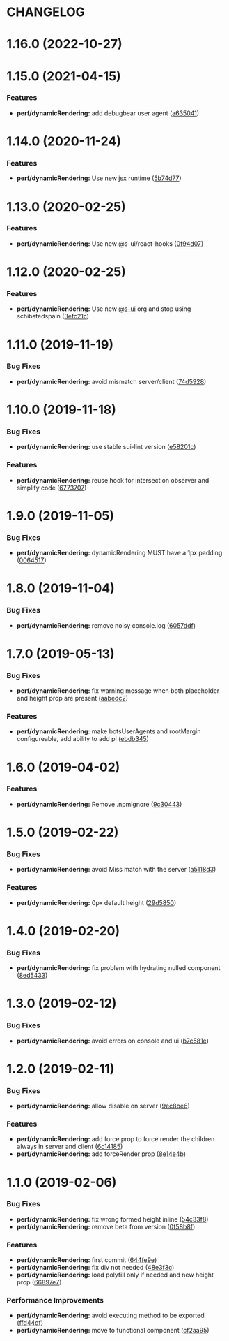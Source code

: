 # CHANGELOG

# 1.16.0 (2022-10-27)



# 1.15.0 (2021-04-15)


### Features

* **perf/dynamicRendering:** add debugbear user agent ([a635041](https://github.com/SUI-Components/adevinta-spain-components/commit/a635041aba1053b951a3dc665e8173c9d6712153))



# 1.14.0 (2020-11-24)


### Features

* **perf/dynamicRendering:** Use new jsx runtime ([5b74d77](https://github.com/SUI-Components/adevinta-spain-components/commit/5b74d778082a7c5ae9f220b9958cce7cad874cf9))



# 1.13.0 (2020-02-25)


### Features

* **perf/dynamicRendering:** Use new @s-ui/react-hooks ([0f94d07](https://github.com/SUI-Components/adevinta-spain-components/commit/0f94d07b6102c3fe9db2ce7ae3b51b2c2a5e52be))



# 1.12.0 (2020-02-25)


### Features

* **perf/dynamicRendering:** Use new [@s-ui](https://github.com/s-ui) org and stop using schibstedspain ([3efc21c](https://github.com/SUI-Components/adevinta-spain-components/commit/3efc21cb421784cdfae1268a98d6d55af76af9b1))



# 1.11.0 (2019-11-19)


### Bug Fixes

* **perf/dynamicRendering:** avoid mismatch server/client ([74d5928](https://github.com/SUI-Components/adevinta-spain-components/commit/74d59283ceee853615b94aca53dff368850b6107))



# 1.10.0 (2019-11-18)


### Bug Fixes

* **perf/dynamicRendering:** use stable sui-lint version ([e58201c](https://github.com/SUI-Components/adevinta-spain-components/commit/e58201c6f1f7cbd5b27a7add2e3dd4153957e0c6))


### Features

* **perf/dynamicRendering:** reuse hook for intersection observer and simplify code ([6773707](https://github.com/SUI-Components/adevinta-spain-components/commit/677370747cb83f329a803ccc97fa038d37ea7163))



# 1.9.0 (2019-11-05)


### Bug Fixes

* **perf/dynamicRendering:** dynamicRendering MUST have a 1px padding ([0064517](https://github.com/SUI-Components/adevinta-spain-components/commit/0064517e3bcfdcc8c04f9e153d0953c283cc0bae))



# 1.8.0 (2019-11-04)


### Bug Fixes

* **perf/dynamicRendering:** remove noisy console.log ([6057ddf](https://github.com/SUI-Components/adevinta-spain-components/commit/6057ddf1039289e49da4ee1ca0944a4c6c9a2b6a))



# 1.7.0 (2019-05-13)


### Bug Fixes

* **perf/dynamicRendering:** fix warning message when both placeholder and height prop are present ([aabedc2](https://github.com/SUI-Components/adevinta-spain-components/commit/aabedc2ec794127364e08f41631c4f594de62fe1))


### Features

* **perf/dynamicRendering:** make botsUserAgents and rootMargin configureable, add ability to add pl ([ebdb345](https://github.com/SUI-Components/adevinta-spain-components/commit/ebdb345df0b97a0df873d7340f63774e29f212f8))



# 1.6.0 (2019-04-02)


### Features

* **perf/dynamicRendering:** Remove .npmignore ([9c30443](https://github.com/SUI-Components/adevinta-spain-components/commit/9c3044321850b956dc7d67903d3f855549e06a9a))



# 1.5.0 (2019-02-22)


### Bug Fixes

* **perf/dynamicRendering:** avoid Miss match with the server ([a5118d3](https://github.com/SUI-Components/adevinta-spain-components/commit/a5118d3fc9ec06102c037d24e219e4ff98f95a26))


### Features

* **perf/dynamicRendering:** 0px default height ([29d5850](https://github.com/SUI-Components/adevinta-spain-components/commit/29d585068862906f36b78c1d85e175860df5f5f2))



# 1.4.0 (2019-02-20)


### Bug Fixes

* **perf/dynamicRendering:** fix problem with hydrating nulled component ([8ed5433](https://github.com/SUI-Components/adevinta-spain-components/commit/8ed54338a90b152b6e6bde3b47b9cb64d0374a42))



# 1.3.0 (2019-02-12)


### Bug Fixes

* **perf/dynamicRendering:** avoid errors on console and ui ([b7c581e](https://github.com/SUI-Components/adevinta-spain-components/commit/b7c581ebd8db80910f11b53ab271dcd7d4e4b7e3))



# 1.2.0 (2019-02-11)


### Bug Fixes

* **perf/dynamicRendering:** allow disable on server ([9ec8be6](https://github.com/SUI-Components/adevinta-spain-components/commit/9ec8be60d6787a3d4246466c5fbc5d0c7edbd1e1))


### Features

* **perf/dynamicRendering:** add force prop to force render the children always in server and client ([6c14185](https://github.com/SUI-Components/adevinta-spain-components/commit/6c14185d05d1ea40cde4472cb39207d16ab3b3ef))
* **perf/dynamicRendering:** add forceRender prop ([8e14e4b](https://github.com/SUI-Components/adevinta-spain-components/commit/8e14e4bbdee7f9d3c693b7ab0f6b76d865a69a29))



# 1.1.0 (2019-02-06)


### Bug Fixes

* **perf/dynamicRendering:** fix wrong formed height inline ([54c33f8](https://github.com/SUI-Components/adevinta-spain-components/commit/54c33f8a78a29f37ea7f6d27c221907e0539cd31))
* **perf/dynamicRendering:** remove beta from version ([0f58b8f](https://github.com/SUI-Components/adevinta-spain-components/commit/0f58b8f1284ba5a9540d49b802a074717f722547))


### Features

* **perf/dynamicRendering:** first commit ([644fe9e](https://github.com/SUI-Components/adevinta-spain-components/commit/644fe9ee0ff794190f33d54c591b59e39a1e71d1))
* **perf/dynamicRendering:** fix div not needed ([48e3f3c](https://github.com/SUI-Components/adevinta-spain-components/commit/48e3f3cbd0b25d89932ac942663bdee1661592eb))
* **perf/dynamicRendering:** load polyfill only if needed and new height prop ([66897e7](https://github.com/SUI-Components/adevinta-spain-components/commit/66897e7d8033ba70084358e89d8b0e5e01ddd6e5))


### Performance Improvements

* **perf/dynamicRendering:** avoid executing method to be exported ([ffd44df](https://github.com/SUI-Components/adevinta-spain-components/commit/ffd44df436bec75596479cd6fea243b340b4ccff))
* **perf/dynamicRendering:** move to functional component ([cf2aa95](https://github.com/SUI-Components/adevinta-spain-components/commit/cf2aa95696427078be85fde161d6f13d4de49bae))



